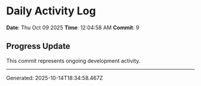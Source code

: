 # Daily Activity Log

**Date**: Thu Oct 09 2025
**Time**: 12:04:58 AM
**Commit**: 9

## Progress Update

This commit represents ongoing development activity.

---
Generated: 2025-10-14T18:34:58.467Z
